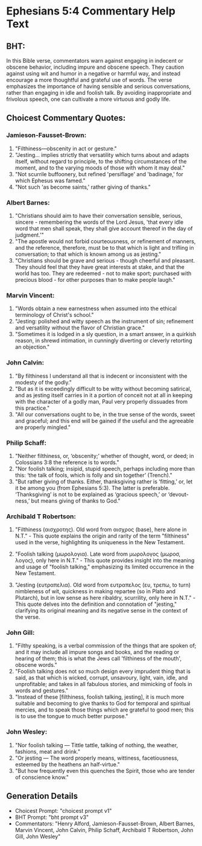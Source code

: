 # Ephesians 5:4 Commentary Help Text

## BHT:
In this Bible verse, commentators warn against engaging in indecent or obscene behavior, including impure and obscene speech. They caution against using wit and humor in a negative or harmful way, and instead encourage a more thoughtful and grateful use of words. The verse emphasizes the importance of having sensible and serious conversations, rather than engaging in idle and foolish talk. By avoiding inappropriate and frivolous speech, one can cultivate a more virtuous and godly life.

## Choicest Commentary Quotes:
### Jamieson-Fausset-Brown:
1. "Filthiness—obscenity in act or gesture."
2. "Jesting... implies strictly that versatility which turns about and adapts itself, without regard to principle, to the shifting circumstances of the moment, and to the varying moods of those with whom it may deal."
3. "Not scurrile buffoonery, but refined 'persiflage' and 'badinage,' for which Ephesus was famed."
4. "Not such 'as become saints,' rather giving of thanks."

### Albert Barnes:
1. "Christians should aim to have their conversation sensible, serious, sincere - remembering the words of the Lord Jesus, 'that every idle word that men shall speak, they shall give account thereof in the day of judgment.'" 
2. "The apostle would not forbid courteousness, or refinement of manners, and the reference, therefore, must be to that which is light and trifling in conversation; to that which is known among us as jesting."
3. "Christians should be grave and serious - though cheerful and pleasant. They should feel that they have great interests at stake, and that the world has too. They are redeemed - not to make sport; purchased with precious blood - for other purposes than to make people laugh."

### Marvin Vincent:
1. "Words obtain a new earnestness when assumed into the ethical terminology of Christ's school."
2. "Jesting: polished and witty speech as the instrument of sin; refinement and versatility without the flavor of Christian grace."
3. "Sometimes it is lodged in a sly question, in a smart answer, in a quirkish reason, in shrewd intimation, in cunningly diverting or cleverly retorting an objection."

### John Calvin:
1. "By filthiness I understand all that is indecent or inconsistent with the modesty of the godly."
2. "But as it is exceedingly difficult to be witty without becoming satirical, and as jesting itself carries in it a portion of conceit not at all in keeping with the character of a godly man, Paul very properly dissuades from this practice."
3. "All our conversations ought to be, in the true sense of the words, sweet and graceful; and this end will be gained if the useful and the agreeable are properly mingled."

### Philip Schaff:
1. "Neither filthiness, or, ‘obscenity;’ whether of thought, word, or deed; in Colossians 3:8 the reference is to words."
2. "Nor foolish talking; insipid, stupid speech, perhaps including more than this: ‘the talk of fools, which is folly and sin together’ (Trench)."
3. "But rather giving of thanks. Either, thanksgiving rather is ‘fitting,’ or, let it be among you (from Ephesians 5:3). The latter is preferable. ‘Thanksgiving’ is not to be explained as ‘gracious speech,’ or ‘devout-ness,’ but means giving of thanks to God."

### Archibald T Robertson:
1. "Filthiness (αισχροτης). Old word from αισχρος (base), here alone in N.T." - This quote explains the origin and rarity of the term "filthiness" used in the verse, highlighting its uniqueness in the New Testament.

2. "Foolish talking (μωρολογια). Late word from μωρολογος (μωροσ, λογος), only here in N.T." - This quote provides insight into the meaning and usage of "foolish talking," emphasizing its limited occurrence in the New Testament.

3. "Jesting (ευτραπελια). Old word from ευτραπελος (ευ, τρεπω, to turn) nimbleness of wit, quickness in making repartee (so in Plato and Plutarch), but in low sense as here ribaldry, scurrility, only here in N.T." - This quote delves into the definition and connotation of "jesting," clarifying its original meaning and its negative sense in the context of the verse.

### John Gill:
1. "Filthy speaking, is a verbal commission of the things that are spoken of; and it may include all impure songs and books, and the reading or hearing of them; this is what the Jews call 'filthiness of the mouth', obscene words."
2. "Foolish talking does not so much design every imprudent thing that is said, as that which is wicked, corrupt, unsavoury, light, vain, idle, and unprofitable; and takes in all fabulous stories, and mimicking of fools in words and gestures."
3. "Instead of these [filthiness, foolish talking, jesting], it is much more suitable and becoming to give thanks to God for temporal and spiritual mercies, and to speak those things which are grateful to good men; this is to use the tongue to much better purpose."

### John Wesley:
1. "Nor foolish talking — Tittle tattle, talking of nothing, the weather, fashions, meat and drink." 
2. "Or jesting — The word properly means, wittiness, facetiousness, esteemed by the heathens an half-virtue." 
3. "But how frequently even this quenches the Spirit, those who are tender of conscience know."


## Generation Details
- Choicest Prompt: "choicest prompt v1"
- BHT Prompt: "bht prompt v3"
- Commentators: "Henry Alford, Jamieson-Fausset-Brown, Albert Barnes, Marvin Vincent, John Calvin, Philip Schaff, Archibald T Robertson, John Gill, John Wesley"
